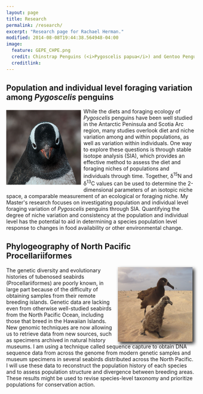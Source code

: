 ```yaml
---
layout: page
title: Research
permalink: /research/
excerpt: "Research page for Rachael Herman."
modified: 2014-08-08T19:44:38.564948-04:00
image:
  feature: GEPE_CHPE.png
  credit: Chinstrap Penguins (<i>Pygoscelis papua</i>) and Gentoo Penguins (<i>P. papua</i>), Danger Islands
  creditlink: 
---
```



## Population and individual level foraging variation among <i>Pygoscelis</i> penguins

<img src="/images/GEPE_crop.png" alt="GEPE" width="200" height="200" vspace="5" style="PADDING-RIGHT: 7px" align="left">
While the diets and foraging ecology of <i>Pygoscelis</i> penguins have been well studied in the Antarctic Peninsula and
Scotia Arc region, many studies overlook diet and niche variation among and within populations, as well as variation
within individuals. One way to explore these questions is through stable isotope analysis (SIA), which provides an
effective method to assess the diet and foraging niches of populations and individuals through time. Together, δ<sup>15</sup>N and δ<sup>13</sup>C values can
be used to determine the 2-dimensional parameters of an isotopic niche space, a comparable measurement of an ecological
or foraging niche. My Master's research focuses on investigating population and individual level foraging variation of
<i>Pygoscelis</i> penguins through SIA. Quantifying the degree of niche variation and consistency at the population and
individual level has the potential to aid in determining a species population level response to changes in food
availability or other environmental change. 


## Phylogeography of North Pacific Procellariiformes

<img src="/images/BFAL.png" alt="BFAL" width="200" height="200" hspace="5" align="right" style="-webkit-filter: drop-shadow(5px 5px 5px #222); filter: drop-shadow(5px 5px 5px #222);">
The genetic diversity and evolutionary histories of tubenosed seabirds (Procellariiformes) are poorly known, in large
part because of the difficulty of obtaining samples from their remote breeding islands. Genetic data are lacking even
from otherwise well-studied seabirds from the North Pacific Ocean, including those that breed in the Hawaiian Islands.
New genomic techniques are now allowing us to retrieve data from new sources, such as specimens archived in natural
history museums. I am using a technique called sequence capture to obtain DNA sequence data from across the genome from
modern genetic samples and museum specimens in several seabirds distributed across the North Pacific. I will use these
data to reconstruct the population history of each species and to assess population structure and divergence between
breeding areas. These results might be used to revise species-level taxonomy and prioritize populations for conservation
action.



